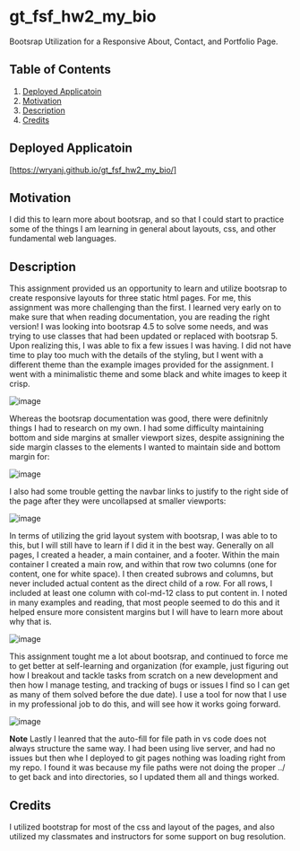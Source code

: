 # gt_fsf_hw2_my_bio
Bootsrap Utilization for a Responsive About, Contact, and Portfolio Page.

## Table of Contents

1.  [Deployed Applicatoin](#Deployed-Applicatoin)
2.  [Motivation](#Motivation)
3.  [Description](#Description)
4.  [Credits](#Credits)

## Deployed Applicatoin
[https://wryanj.github.io/gt_fsf_hw2_my_bio/]

## Motivation
I did this to learn more about bootsrap, and so that I could start to practice some of the things I am learning in general about layouts, css, and other fundamental web languages. 

## Description
This assignment provided us an opportunity to learn and utilize bootsrap to create responsive layouts for three static html pages. For me, this assignment was more challenging than the first. I learned very early on to make sure that when reading documentation, you are reading the right version! I was looking into bootsrap 4.5 to solve some needs, and was trying to use classes that had been updated or replaced with bootsrap 5. Upon realizing this, I was able to fix a few issues I was having. I did not have time to play too much with the details of the styling, but I went with a different theme than the example images provided for the assignment. I went with a minimalistic theme and some black and white images to keep it crisp.

![image](https://user-images.githubusercontent.com/72420733/102437935-5a4f2c00-3fe9-11eb-8205-71e71851a5cf.png)

Whereas the bootsrap documentation was good, there were definitnly things I had to research on my own. I had some difficulty maintaining bottom and side margins at smaller viewport sizes, despite assignining the side margin classes to the elements I wanted to maintain side and bottom margin for:

![image](https://user-images.githubusercontent.com/72420733/102437982-7783fa80-3fe9-11eb-978b-63ee9e6752e1.png)

I also had some trouble getting the navbar links to justify to the right side of the page after they were uncollapsed at smaller viewports:

![image](https://user-images.githubusercontent.com/72420733/102438027-8cf92480-3fe9-11eb-8bcd-837f9068f373.png)

In terms of utilizing the grid layout system with bootsrap, I was able to to this, but I will still have to learn if I did it in the best way. Generally on all pages, I created a header, a main container, and a footer. Within the main container I created a main row, and within that row two columns (one for content, one for white space). I then created subrows and columns, but never included actual content as the direct child of a row. For all rows, I included at least one column with col-md-12 class to put content in. I noted in many examples and reading, that most people seemed to do this and it helped ensure more consistent margins but I will have to learn more about why that is. 

![image](https://user-images.githubusercontent.com/72420733/102438076-a306e500-3fe9-11eb-88bf-41c59b1f80db.png)

This assignment tought me a lot about bootsrap, and continued to force me to get better at self-learning and organization (for example, just figuring out how I breakout and tackle tasks from scratch on a new development and then how I manage testing, and tracking of bugs or issues I find so I can get as many of them solved before the due date). I use a tool for now that I use in my professional job to do this, and will see how it works going forward. 

![image](https://user-images.githubusercontent.com/72420733/102438146-c29e0d80-3fe9-11eb-8ac9-39c4031ee70d.png)

**Note** Lastly I leanred that the auto-fill for file path in vs code does not always structure the same way. I had been using live server, and had no issues but then whe I deployed to git pages nothing was loading right from my repo. I found it was because my file paths were not doing the proper ../ to get back and into directories, so I updated them all and things worked. 


## Credits
I utilized bootstrap for most of the css and layout of the pages, and also utilized my classmates and instructors for some support on bug resolution.
